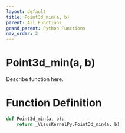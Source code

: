 ```yaml
---
layout: default
title: Point3d_min(a, b)
parent: All Functions
grand_parent: Python Functions
nav_order: 2
---
```


# Point3d_min(a, b)

Describe function here.

# Function Definition

```python
def Point3d_min(a, b):
    return _VisusKernelPy.Point3d_min(a, b)
```
